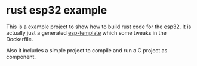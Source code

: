# rust esp32 example

This is a example project to show how to build rust code for the esp32. It is actually just a generated [esp-template](https://github.com/esp-rs/esp-template) which some tweaks in the Dockerfile.

Also it includes a simple project to compile and run a C project as component.